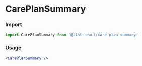 
# CarePlanSummary

<!-- STORY -->

### Import

```js
import CarePlanSummary from '@ltht-react/care-plan-summary'
```

### Usage

```jsx
<CarePlanSummary />
```
  